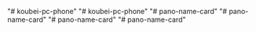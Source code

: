"# koubei-pc-phone" 
"# koubei-pc-phone" 
"# pano-name-card" 
"# pano-name-card" 
"# pano-name-card" 
"# pano-name-card" 
